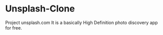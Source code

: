 # Unsplash-Clone
Project unsplash.com
It is a basically High Definition photo discovery app for free.
